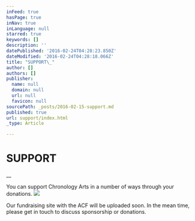 ```yaml
---
inFeed: true
hasPage: true
inNav: true
inLanguage: null
starred: true
keywords: []
description: ''
datePublished: '2016-02-24T04:28:23.850Z'
dateModified: '2016-02-24T04:28:18.066Z'
title: "SUPPORT\_"
author: []
authors: []
publisher:
  name: null
  domain: null
  url: null
  favicon: null
sourcePath: _posts/2016-02-15-support.md
published: true
url: support/index.html
_type: Article

---
```

# SUPPORT 

__

You can support Chronology Arts in a number of ways through your donations. ![](https://the-grid-user-content.s3-us-west-2.amazonaws.com/cb6fee5c-32fb-4a7a-b66a-9186dec26b97.JPEG)

Our fundraising site with the ACF will be uploaded soon. In the mean time, please get in touch to discuss sponsorship or donations.